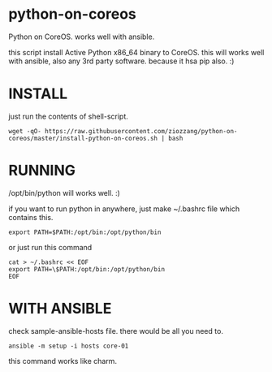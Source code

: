 # python-on-coreos
Python on CoreOS. works well with ansible.

this script install Active Python x86_64 binary to CoreOS.
this will works well with ansible, also any 3rd party software. because it hsa pip also. :)

INSTALL
=======
just run the contents of shell-script.

```
wget -qO- https://raw.githubusercontent.com/ziozzang/python-on-coreos/master/install-python-on-coreos.sh | bash
```

RUNNING
=======

/opt/bin/python will works well. :)

if you want to run python in anywhere, just make ~/.bashrc file which contains this.
```
export PATH=$PATH:/opt/bin:/opt/python/bin
```

or just run this command
```
cat > ~/.bashrc << EOF
export PATH=\$PATH:/opt/bin:/opt/python/bin
EOF
```


WITH ANSIBLE
============
check sample-ansible-hosts file. there would be all you need to.

```
ansible -m setup -i hosts core-01
```

this command works like charm.
